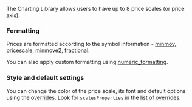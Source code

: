 The Charting Library allows users to have up to 8 price scales (or price axis).

### Formatting

Prices are formatted according to the symbol information - [minmov, pricescale, minmove2, fractional](https://github.com/Abolfazl2647/Charts/blob/main/Symbology#minmov-pricescale-minmove2-fractional).

You can also apply custom formatting using [numeric_formatting](https://github.com/Abolfazl2647/Charts/blob/main/Widget-Constructor#numeric_formatting).

### Style and default settings

You can change the color of the price scale, its font and default options using the [overrides](https://github.com/Abolfazl2647/Charts/blob/main/Widget-Constructor#overrides). Look for `scalesProperties` in the [list of overrides](https://github.com/Abolfazl2647/Charts/blob/main/Overrides).

